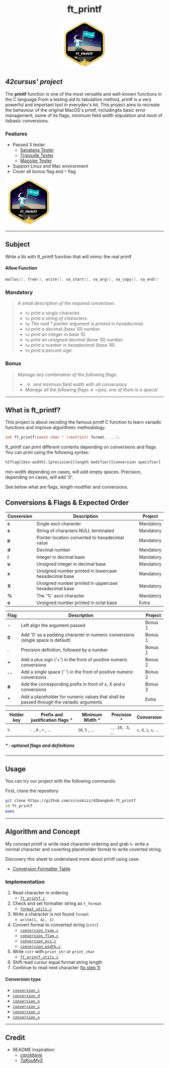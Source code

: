 
<div align=center >
<h1>ft_printf</h1>
<img src="https://raw.githubusercontent.com/viruskizz/viruskizz-myutils/main/ft_printf_badge.png" alt="printft_badge" />
</div>

## _42cursus' project_



The **printf** function is one of the most versatile and well-known functions in the C language.From a testing aid to tabulation method, printf is a very powerful and important tool in everydev's kit. This project aims to recreate the behaviour of the original MacOS's printf, includingits basic error management, some of its flags, minimum field width stipulation and most of itsbasic conversions.

### Features

- Passed 3 tester
  - [Sanatana Tester](https://github.com/paulo-santana/ft_printf_tester/)
  - [Tripouille Tester](https://github.com/paulo-santana/ft_printf_tester/)
  - [Mazoise Tester](https://github.com/Mazoise/42TESTERS-PRINTF/)
- Support Linux and Mac environment
- Cover all bonus flag and `*` flag

<img src="https://raw.githubusercontent.com/viruskizz/viruskizz-myutils/main/ft_printf_badge.png" alt="printft_badge" alt="printft_badge" />
</div>

---

## Subject

Write a lib with ft_printf function that will mimic the real printf

#### Allow Function

```c
malloc(), free(), write(), va_start(), va_arg(), va_copy(), va_end()
```

### Mandatory

> <i>A small description of the required conversion:
>
> - `%c` print a single character.
> - `%s` print a string of characters.
> - `%p` The void * pointer argument is printed in hexadecimal.
> - `%d` print a decimal (base 10) number.
> - `%i` print an integer in base 10.
> - `%u` print an unsigned decimal (base 10) number.
> - `%x` print a number in hexadecimal (base 16).
> - `%%` print a percent sign.</i>

### Bonus

> _Manage any combination of the following flags:_
>
> - _`-0.` and minimum field width with all conversions_
> - _Manage all the following flags: `# +`(yes, one of them is a space)_

---

## What is ft_printf?

This project is about recoding the famous printf C function to learn variadic functions and improve algorithmic methodology.

```c
int ft_printf(const char * (restrict) format, ...);
```

ft_printf can print different contents depending on conversions and flags. You can print using the following syntax:

```txt
%[flag][min-width].[precision][length modifier][conversion specifier]
```

min-width depending on cases, will add empty spaces. Precision, depending on cases, will add '0'.

See below what are flags, length modifier and conversions.

## Conversions & Flags & Expected Order

| Conversion  | Description														 			| Project 		|
|-------|-----------------------------------------------------------------------------------|---------------|
| **c** | Single ascii character         													|Mandatory		|
| **s** | String of characters NULL terminated												|Mandatory		|
| **p** | Pointer location converted to hexadecimal value									|Mandatory		|
| **d** | Decimal number 																	|Mandatory		|
| **i** | Integer in decimal base                 											|Mandatory		|
| **u** | Unsigned integer in decimal base                									|Mandatory		|
| **x** | Unsigned number printed in lowercase hexadecimal base                				|Mandatory		|
| **X** | Unsigned number printed in uppercase hexadecimal base                				|Mandatory		|
| **%** | The '%' ascii character                 											|Mandatory		|
| **o** | Unsigned number printed in octal base                 							|Extra			|

| Flag  | Description														 				| Project 		|
|-------|-----------------------------------------------------------------------------------|---------------|
| **-** | Left align the argument passed	         										|Bonus 1		|
| **0** | Add '0' as a padding character in numeric conversions (single space is default)	|Bonus 1		|
| **.** | Precision definition, followed by a number 										|Bonus 1		|
| **+** | Add a plus sign ('+') in the front of positive numeric conversions 				|Bonus 2		|
| **' '** | Add a single space (' ') in the front of positive numeric conversions 			|Bonus 2		|
| **#** | Add the corresponding prefix in front of x, X and o conversions                 	|Bonus 2		|
| **\*** | Add a placeholder for numeric values that shall be passed through the variadic arguments  |Extra			|


| Holder key  | Prefix and justification flags *| Minimum Width *| Precision *	| Conversion 	|
|-------------|---------------------------------|---------------|---------------|---------------|
|`%`		  | `-` , `0` , `+` ,  ...			| `10`, `5` , ... | `.`, `.10`, `.5`, ... | `c`, `d`, `i`, `s`, ... |  

##### * : optional flags and definitions

---

## Usage

You can try our project with the following commands:

First, clone the repository

```sh
git clone https://github.com/viruskizz/42bangkok-ft_printf
cd ft_printf
make
```

---

## Algorithm and Concept

My concept printf is write read character ordering and grab `%`. write a normal character and coverting placeholder format to write coverted string.

Discovery this sheet to understand more about printf using case.
- [Conversion Formatter Table](https://docs.google.com/spreadsheets/d/10TEAQ8u5zbZmiY-rXugwbE9cI32G5E-DAooVszB93ro/edit#gid=0)

### Implementation

1. Read character in ordering
   - [`ft_printf.c`](srcs/ft_printf.c)
2. Check and set formatter string as `t_format`
   - [`format_utils.c`](srcs/format_utils.c)
3. Write a character is not found `format`
   - `write(1, &c, 1)`
4. Convert format to converted string (`cstr`)
   - [`conversion_type.c`](srcs/conversion_type.c)
   - [`conversion_flag.c`](srcs/conversion_flag.c)
   - [`conversion_pcs.c`](srcs/conversion_pcs.c)
   - [`conversion_width.c`](srcs/conversion_width.c)
5. Write `cstr` with `print_str` or `print_char`
   - [`ft_printf_utils.c`](srcs/ft_printf_utils.c)
6. Shift read cursur equal format string length
7. Continue to read next character [(to step 1)](#/)

#### Conversion type

- [`conversion_c`](srcs/misc/conversion_c.c)
- [`conversion_d`](srcs/misc/conversion_d.c)
- [`conversion_p`](srcs/misc/conversion_p.c)
- [`conversion_s`](srcs/misc/conversion_s.c)
- [`conversion_u`](srcs/misc/conversion_u.c)
- [`conversion_x`](srcs/misc/conversion_x.c)

---

## Credit

- README Inspiration:
  - [_caroldanie_](https://github.com/caroldanie)
  - [_TaKouMyS_](https://git.42l.fr/amamy/Ft_printf)